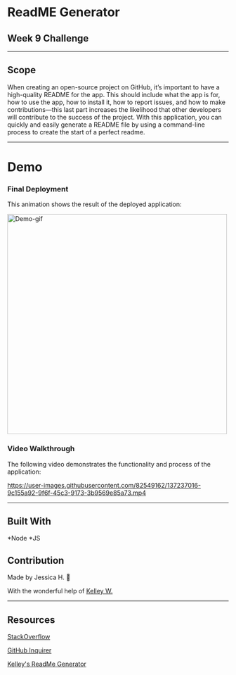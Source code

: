# ReadME Generator
## Week 9 Challenge

---

## Scope
When creating an open-source project on GitHub, it’s important to have a high-quality README for the app. This should include what the app is for, how to use the app, how to install it, how to report issues, and how to make contributions—this last part increases the likelihood that other developers will contribute to the success of the project. With this application, you can quickly and easily generate a README file by using a command-line process to create the start of a perfect readme.

---

# Demo

### Final Deployment
This animation shows the result of the deployed application:

<img width="500" alt="Demo-gif" src="https://user-images.githubusercontent.com/82549162/137236933-d5cffe2a-9609-444c-a16f-2f83e6232bc9.gif">

### Video Walkthrough
The following video demonstrates the functionality and process of the application:

https://user-images.githubusercontent.com/82549162/137237016-9c155a92-9f6f-45c3-9173-3b9569e85a73.mp4

---

## Built With
*Node *JS

## Contribution
Made by Jessica H. 🖤 

With the wonderful help of <a href="https://github.com/kelleymarne">Kelley W.</a>

---

## Resources 

<a href="https://stackoverflow.com/">StackOverflow</a>

<a href="https://github.com/SBoudrias/Inquirer.js/tree/master/packages/inquirer/examples">GitHub Inquirer</a>

<a href="https://github.com/kelleymarne/ReadMe-generator">Kelley's ReadMe Generator</a>

